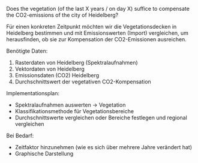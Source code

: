 Does the vegetation (of the last X years / on day X) suffice to compensate the CO2-emissions of the city of Heidelberg?

Für einen konkreten Zeitpunkt möchten wir die Vegetationsdecken in Heidelberg bestimmen und mit Emissionswerten (Import) vergleichen, um herausfinden, ob sie zur Kompensation der CO2-Emissionen ausreichen.

Benötigte Daten:

1. Rasterdaten von Heidelberg (Spektralaufnahmen)
2. Vektordaten von Heidelberg
4. Emissionsdaten (CO2) Heidelberg
5. Durchschnittswert der vegetativen CO2-Kompensation

Implementationsplan:

- Spektralaufnahmen auswerten -> Vegetation 
- Klassifikationsmethode für Vegetationsbereiche
- Durchschnittswerte vergleichen oder Bereiche festlegen und regional vergleichen

Bei Bedarf:
- Zeitfaktor hinzunehmen (wie es sich über mehrere Jahre verändert hat)
- Graphische Darstellung
